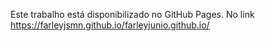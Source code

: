 Este trabalho está disponibilizado no GitHub Pages.
No link https://farleyjsmn.github.io/farleyjunio.github.io/
